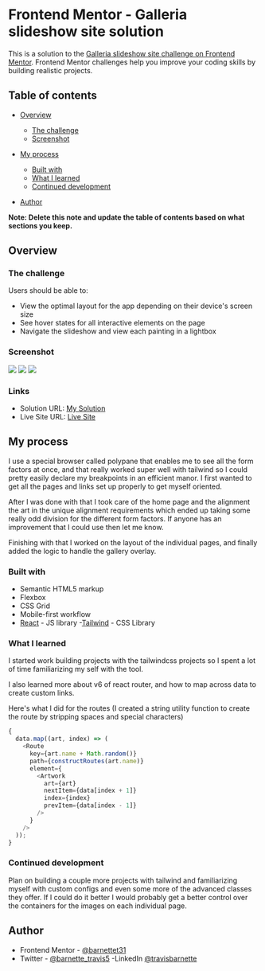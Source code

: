 # Frontend Mentor - Galleria slideshow site solution

This is a solution to the [Galleria slideshow site challenge on Frontend Mentor](https://www.frontendmentor.io/challenges/galleria-slideshow-site-tEA4pwsa6). Frontend Mentor challenges help you improve your coding skills by building realistic projects.

## Table of contents

- [Overview](#overview)

  - [The challenge](#the-challenge)
  - [Screenshot](#screenshot)

- [My process](#my-process)

  - [Built with](#built-with)
  - [What I learned](#what-i-learned)
  - [Continued development](#continued-development)

- [Author](#author)

**Note: Delete this note and update the table of contents based on what sections you keep.**

## Overview

### The challenge

Users should be able to:

- View the optimal layout for the app depending on their device's screen size
- See hover states for all interactive elements on the page
- Navigate the slideshow and view each painting in a lightbox

### Screenshot

![](./screenshot_desktop.jpg)
![](./screenshot_tablet.jpg)
![](./screenshot_phone.jpg)

### Links

- Solution URL: [My Solution](https://github.com/barnettet31/galleria-slideshow-site)
- Live Site URL: [Live Site](https://barnettet31.github.io/galleria-slideshow-site/)

## My process

I use a special browser called polypane that enables me to see all the form factors at once, and that really worked super well with tailwind so I could pretty easily declare my breakpoints in an efficient manor. I first wanted to get all the pages and links set up properly to get myself oriented.

After I was done with that I took care of the home page and the alignment the art in the unique alignment requirements which ended up taking some really odd division for the different form factors. If anyone has an improvement that I could use then let me know.

Finishing with that I worked on the layout of the individual pages, and finally added the logic to handle the gallery overlay.

### Built with

- Semantic HTML5 markup
- Flexbox
- CSS Grid
- Mobile-first workflow
- [React](https://reactjs.org/) - JS library -[Tailwind](https://tailwindcss.com/) - CSS Library

### What I learned

I started work building projects with the tailwindcss projects so I spent a lot of time familiarizing my self with the tool.

I also learned more about v6 of react router, and how to map across data to create custom links.

Here's what I did for the routes (I created a string utility function to create the route by stripping spaces and special characters)

```js
{
  data.map((art, index) => (
    <Route
      key={art.name + Math.random()}
      path={constructRoutes(art.name)}
      element={
        <Artwork
          art={art}
          nextItem={data[index + 1]}
          index={index}
          prevItem={data[index - 1]}
        />
      }
    />
  ));
}
```

### Continued development

Plan on building a couple more projects with tailwind and familiarizing myself with custom configs and even some more of the advanced classes they offer. If I could do it better I would probably get a better control over the containers for the images on each individual page.

## Author

- Frontend Mentor - [@barnettet31](https://www.frontendmentor.io/profile/barnettet31)
- Twitter - [@barnette_travis5](https://twitter.com/barnett_travis5)
  -LinkedIn [@travisbarnette](https://www.linkedin.com/in/travis-barnette-ba7987237/)
